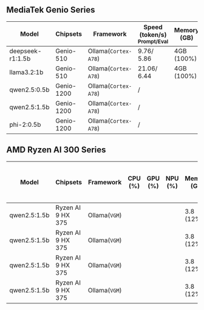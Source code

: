 ## MediaTek Genio Series
  
  | Model            |  Chipsets  |    Framework          |    Speed (token/s)<br><sub>Prompt/Eval |   Memory (GB) |  Power (Watt) |     Temp (°C)    |
  |------------------|------------|-----------------------|--------------------|---------------|---------------|------------------|
  | deepseek-r1:1.5b |  Genio-510 | Ollama(`Cortex-A78`)   |   9.76/ 5.86      | 4GB (100%)    |               |                  |
  | llama3.2:1b      |  Genio-510 | Ollama(`Cortex-A78`)   |   21.06/ 6.44     | 4GB (100%)    |               |                  |
  | qwen2.5:0.5b     |  Genio-1200 | Ollama(`Cortex-A78`)       |        /          |               |               |                  |
  | qwen2.5:1.5b     |  Genio-1200 | Ollama(`Cortex-A78`)       |        /          |               |               |                  |
  | phi-2:0.5b       |  Genio-1200 | Ollama(`Cortex-A78`)       |        /          |               |               |                  |

## AMD Ryzen AI 300 Series



  | Model            |       Chipsets      |    Framework   |  CPU (%) | GPU (%) | NPU (%) | Memory (GB) |  Time-to-first-Token (ms) |  Speed (token/s)  |
  |------------------|---------------------|----------------|----------|---------|---------|-------------|---------------------------|-------------------|
  | qwen2.5:1.5b     |  Ryzen AI 9 HX 375  | Ollama(`VGM`)  |        |       |        |  3.8 (12%)  | 697.10 / 50.15            |                   |
  | qwen2.5:1.5b     |  Ryzen AI 9 HX 375  | Ollama(`VGM`)  |        |       |        |  3.8 (12%)  | 697.10 / 50.15            |                   |
  | qwen2.5:1.5b     |  Ryzen AI 9 HX 375  | Ollama(`VGM`)  |        |       |        |  3.8 (12%)  | 697.10 / 50.15            |                   |
  | qwen2.5:1.5b     |  Ryzen AI 9 HX 375  | Ollama(`VGM`)  |        |       |        |  3.8 (12%)  | 697.10 / 50.15            |                   |
